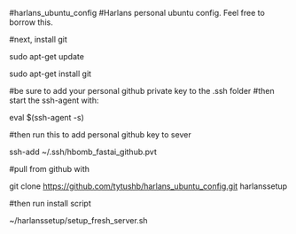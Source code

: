 #harlans_ubuntu_config
#Harlans personal ubuntu config.  Feel free to borrow this.

#next, install git

sudo apt-get update

sudo apt-get install git

#be sure to add your personal github private key to the .ssh folder
#then start the ssh-agent with:

eval $(ssh-agent -s)

#then run this to add personal github key to sever

ssh-add ~/.ssh/hbomb_fastai_github.pvt

#pull from github with

git clone https://github.com/tytushb/harlans_ubuntu_config.git harlanssetup

#then run install script

~/harlanssetup/setup_fresh_server.sh

